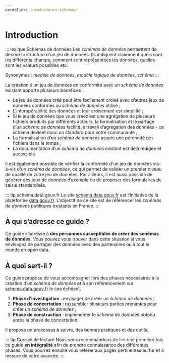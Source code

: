 ```yaml
---
permalink: /producteurs-schemas/
---
```


# Introduction

::: lexique Schémas de données
Les *schémas de données* permettent de décrire la structure d'un jeu de données. Ils indiquent clairement quels sont les différents champs, comment sont représentées les données, quelles sont les valeurs possibles etc.

Synonymes : *modèle de données*, *modèle logique de données*, *schéma*
:::

La création d’un jeu de données en conformité avec un *schéma de données* existant apporte plusieurs bénéfices :
* Le jeu de données créé peut être facilement croisé avec d’autres jeux de données conformes au *schéma de données* utilisé ;
* L’interopérabilité des données et leur croisement est simplifié ;
* Si le jeu de données que vous créez est une agrégation de plusieurs fichiers produits par différents acteurs, la formalisation et le partage d’un *schéma de données* facilite le travail d’agrégation des données - ce schéma devient donc un standard pour votre communauté ;
* La formalisation d’un *schéma de données* assure une pérennité des fichiers dans le temps ;
* La documentation d’un *schéma de données* existant est déjà rédigée et accessible.

Il est également possible de vérifier la conformité d'un jeu de données vis-à-vis d'un *schéma de données*, ce qui permet de valider un premier niveau de qualité de votre jeu de données. Par ailleurs, il est aussi possible de générer des jeux de données d’exemple ou de proposer des formulaires de saisie standardisés.

::: tip schema.data.gouv.fr
Le site [schema.data.gouv.fr](https://schema.data.gouv.fr) est l’initiative de la plateforme [data.gouv.fr](https://data.gouv.fr). L’objectif de ce site est de référencer les *schémas de données* publiques existants en France.
:::

## À qui s’adresse ce guide ?

Ce guide s’adresse à **des personnes susceptibles de créer des schémas de données**. Vous pouvez vous trouver dans cette situation si vous envisagez de partager des données avec des partenaires ou à tout le monde en open data.

## À quoi sert-il ?

Ce guide propose de vous accompagner lors des phases nécessaires à la création d’un *schéma de données* et à son référencement sur [schema.data.gouv.fr](https://schema.data.gouv.fr) le cas échéant.

1. **Phase d’investigation** : envisager de créer un *schéma de données* ;
1. **Phase de concertation** : rassembler plusieurs parties prenantes pour créer un *schéma de données* ;
1. **Phase de construction** : implémenter le *schéma de données* obtenu après la phase de concertation.

Il propose un processus à suivre, des bonnes pratiques et des outils.

::: tip Conseil de lecture
Nous vous recommandons de lire une première fois ce guide **en intégralité** afin de prendre connaissance des différentes phases. Vous pourrez ensuite vous référer aux pages pertinentes au fur et à mesure de votre avancée.
:::
